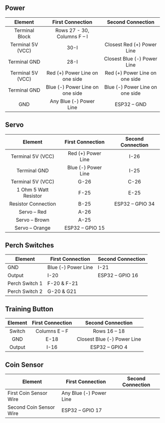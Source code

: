 ## Power

|           Element          |              First Connection            |             Second Connection            |
|:--------------------------:|:----------------------------------------:|:----------------------------------------:|
|     Terminal   Block       |     Rows 27 -   30, Columns F – I                                                   |
|     Terminal   5V (VCC)    |     30-I                                 |     Closest   Red (+) Power Line         |
|     Terminal   GND         |     28-I                                 |     Closest   Blue (-) Power Line        |
|     Terminal   5V (VCC)    |     Red   (+) Power Line on one side     |     Red   (+) Power Line on one side     |
|     Terminal   GND         |     Blue   (-) Power Line on one side    |     Blue   (-) Power Line on one side    |
|     GND                    |     Any   Blue (-) Power Line            |     ESP32   – GND                        |

## Servo

|            Element           |       First Connection      |     Second Connection    |
|:----------------------------:|:---------------------------:|:------------------------:|
|     Terminal 5V (VCC)        |     Red (+) Power Line      |     I-26                 |
|     Terminal GND             |     Blue (-) Power Line     |     I-25                 |
|     Terminal 5V (VCC)        |     G-26                    |     C-26                 |
|     1 Ohm 5 Watt Resistor    |     F-25                    |     E-25                 |
|     Resistor Connection      |     B-25                    |     ESP32 – GPIO 34      |
|     Servo – Red              |     A-26                    |                          |
|     Servo – Brown            |     A-25                    |                          |
|     Servo – Orange           |     ESP32 – GPIO 15         |                          |

## Perch Switches

|     Element           |     First Connection        |     Second Connection    |
|-----------------------|-----------------------------|--------------------------|
|     GND               |     Blue (-) Power Line     |     I-21                 |
|     Output            |     I-20                    |     ESP32 – GPIO 16      |
|     Perch Switch 1    |     F-20 & F-21             |                          |
|     Perch Switch 2    |     G-20 & G21              |                          |

## Training Button


|     Element    |     First Connection    |          Second Connection         |
|:--------------:|:-----------------------:|:----------------------------------:|
|     Switch     |     Columns E – F       |     Rows 16 – 18                   |
|     GND        |     E-18                |     Closest Blue (-) Power Line    |
|     Output     |     I-16                |     ESP32 – GPIO 4                 |


## Coin Sensor

|     Element                    |     First Connection           |     Second Connection    |
|--------------------------------|--------------------------------|--------------------------|
|     First Coin Sensor Wire     |     Any Blue (-) Power Line    |                          |
|     Second Coin Sensor Wire    |     ESP32 – GPIO 17            |                          |



